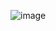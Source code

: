 ![image](https://github.com/shraddhashirke27/djangoweather/assets/40379203/94842615-b43d-465e-9885-ca87f98255e9)
